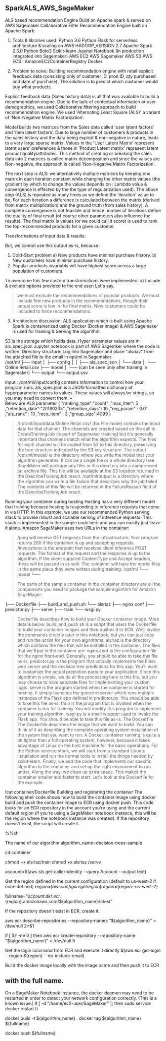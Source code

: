 ## SparkALS_AWS_SageMaker
ALS based recommendation Engine Build on Apache spark &amp; served on AWS Sagemaker
Collaborative Filter Recommendation Engine built on Apache Spark:
1) Tools & libraries used:
             Python 3.6
             Python Flask for serverless architecture & scaling on AWS
             HADOOP_VERSION 2.7
             Apache Spark 2.3.0
             Python Boto3
             Scikit-learn
             Jupyter Notebook (In production integrated into Sagemaker)
             AWS EC2
             AWS Sagemaker
             AWS S3
             AWS ECS : AmazonEC2ContainerRegistry
             Docker

2) Problem to solve: 
Building recommendation engine with retail explicit feedback data (consisting only of customer ID, prod ID, qty purchased and date of purchase).
The solution is to predict which customer would buy what products.

Explicit feedback data (Sales history data) is all that was available to build a recommendation engine. Due to the lack of contextual information or user demographics, we used Collaborative filtering approach to build recommendation engine. 
We used 'Alternating Least Square (ALS)' a variant of 'Non-Negative Matrix Factorization'.

Model builds two matrices from the Sales data called 'user latent factors' and 'item latent factors’. Due to large number of customers & products in the sales history and the data being explicit & non-negative in nature, leads to a very large sparse matrix.
Values in the 'User Latent Matrix’ represent latent users’ preferences & those in 'Product Latent matrix' represent latent product quality/attributes. This method of creating or breaking the sales data into 2 matrices is called matrix decomposition and since the values are Non-negative, the approach is called 'Non-Negative Matrix Factorization'.

The next step is ALS: we alternatively multiple matrices by keeping one matrix in each iteration constant while changing the other matrix values (the gradient by which to change the values depends on : Lambda value & convergence is effected by the the type of regularization used).
The above step (ALS) is repeated as many times as we define the 'iteration' value to be.
For each iteration a difference is calculated between the matrix (derived from matrix multiplication) and the ground truth (from sales history). A complete convergence is not feasible and hence number of iterations define the quality of final result (of course other parameters also influence the results).
The final matrix is values (or we could call it score) is used to rank the top-recommended products for a given customer.

Transformations of input data & results:

But, we cannot use this output as-is, because:
1) Cold-Start problem
           a) New products have minimal purchase history.
           b) New customers have minimal purchase history.
2) Popular products invariably will have highest score across a large population of customers.

To overcome this few custom transformations were implemented:
       a) Include & exclude options provided to the end user:
Let's say, 
> we must exclude the recommendations of popular products.
> We must include few new products in the recommendations, though their actual score is low in the final matrix.
> New customers could be included to force recommendations. 

3) Architecture discussion:
ALS application which is built using Apache Spark is containerized using Docker (Docker image) & AWS Sagemaker is used for training & Serving the algorithm.

S3 is the storage which holds data.
Hyper parameter values are in als_spec.json
Jupyter notebook is part of AWS Sagemker where the code is written.
Directory structure:
Log into Sagemaker and place “alsriaz” from the attached file to the email in opt/ml in Sagemaker.  
/opt/ml
├── input
│   ├── config
│   │   ├── als_spec.json
│   └── data
│       └── Online Retail.csv
├── model
│   └── <model files> (can be seen only after training in Sagemaker)
└── output
└── output.csv

Input : /opt/ml/input/config contains information to control how your program runs. als_spec.json is a JSON-formatted dictionary of hyperparameter names to values. These values will always be strings, so you may need to convert them.
•	
                Below are ALS parameter
{
	"ranking_type":"count"
	,"max_itter": 5
	,"retention_date":"20180205"
	,"retention_days": 10
	,"reg_param" : 0.01
	,"als_rank" : 10
	,"reco_item" : 3
	,"group_size":4099
}
> /opt/ml/input/data/Online Retail.csv/ (for File mode) contains the input data for that channel. The channels are created based on the call to CreateTrainingJob (is part of Sagemaker training) but it's generally important that channels match what the algorithm expects. The files for each channel will be copied from S3 to this directory, preserving the tree structure indicated by the S3 key structure. 
The output
> /opt/ml/model/ is the directory where you write the model that your algorithm generates. It can be a single file or a whole directory tree. SageMaker will package any files in this directory into a compressed tar archive file. This file will be available at the S3 location returned in the DescribeTrainingJob result.
> /opt/ml/output is a directory where the algorithm can write a file failure that describes why the job failed. The contents of this file will be returned in the FailureReason field of the DescribeTrainingJob result. 

Running your container during hosting
Hosting has a very different model that training because hosting is responding to inference requests that come in via HTTP. In this example, we use our recommended Python serving stack to provide robust and scalable serving of inference requests:
This stack is implemented in the sample code here and you can mostly just leave it alone. 
Amazon SageMaker uses two URLs in the container:
> /ping will receive GET requests from the infrastructure. Your program returns 200 if the container is up and accepting requests.
> /invocations is the endpoint that receives client inference POST requests. The format of the request and the response is up to the algorithm. If the client supplied ContentType and Accept headers, these will be passed in as well. 
> The container will have the model files in the same place they were written during training:
/opt/ml
└── model
   └── <model files>

> The parts of the sample container
> In the container directory are all the components you need to package the sample algorithm for Amazon SageMager:

├── Dockerfile
├── build_and_push.sh
└── alsriaz
    ├── nginx.conf
    ├── predictor.py
    ├── serve
    ├── train
└── wsgi.py


> Dockerfile describes how to build your Docker container image. More details below.
> build_and_push.sh is a script that users the Dockerfile to build your container images and then pushes it to ECR. We'll invoke the commands directly later in this notebook, but you can just copy and run the script for your own algorithms.
> alsriaz is the directory which contains the files that will be installed in the container.
The files that we'll put in the container are:
> nginx.conf is the configuration file for the nginx front-end. Generally, you should be able to take this file as-is.
> predictor.py is the program that actually implements the Flask web server and the decision tree predictions for this app. You'll want to customize the actual prediction parts to your application. Since this algorithm is simple, we do all the processing here in this file, but you may choose to have separate files for implementing your custom logic.
> serve is the program started when the container is started for hosting. It simply launches the gunicorn server which runs multiple instances of the Flask app defined in predictor.py. You should be able to take this file as-is.
> train is the program that is invoked when the container is run for training. You will modify this program to implement your training algorithm.
> wsgi.py is a small wrapper used to invoke the Flask app. You should be able to take this file as-is.
The Dockerfile
The Dockerfile describes the image that we want to build. You can think of it as describing the complete operating system installation of the system that you want to run. A Docker container running is quite a bit lighter than a full operating system, however, because it takes advantage of Linux on the host machine for the basic operations. 
For the Python science stack, we will start from a standard Ubuntu installation and run the normal tools to install the things needed by scikit-learn. Finally, we add the code that implements our specific algorithm to the container and set up the right environment to run under.
Along the way, we clean up extra space. This makes the container smaller and faster to start.
Let's look at the Dockerfile for the example:

!cat container/Dockerfile
Building and registering the container
The following shell code shows how to build the container image using docker build and push the container image to ECR using docker push. 
This code looks for an ECR repository in the account you're using and the current default region (if you're using a SageMaker notebook instance, this will be the region where the notebook instance was created). If the repository doesn't exist, the script will create it.

%%sh

The name of our algorithm
algorithm_name=decision-trees-sample

cd container

chmod +x alsriaz/train
chmod +x alsriaz /serve

account=$(aws sts get-caller-identity --query Account --output text)

Get the region defined in the current configuration (default to us-west-2 if none defined)
region=$(aws configure get region)
region=${region:-us-west-2}

fullname="${account}.dkr.ecr.${region}.amazonaws.com/${algorithm_name}:latest"

If the repository doesn't exist in ECR, create it.

aws ecr describe-repositories --repository-names "${algorithm_name}" > /dev/null 2>&1

if [ $? -ne 0 ]
then
    aws ecr create-repository --repository-name "${algorithm_name}" > /dev/null
fi

Get the login command from ECR and execute it directly
$(aws ecr get-login --region ${region} --no-include-email)

Build the docker image locally with the image name and then push it to ECR
## with the full name.

On a SageMaker Notebook Instance, the docker daemon may need to be restarted in order to detect your network configuration correctly.  (This is a known issue.)
if [ -d "/home/ec2-user/SageMaker" ]; then
  sudo service docker restart
fi

docker build  -t ${algorithm_name} .
docker tag ${algorithm_name} ${fullname}

docker push ${fullname}



